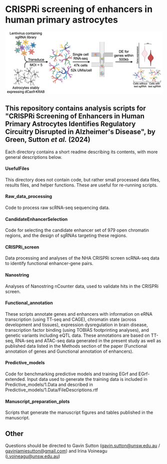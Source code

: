# CRISPRi screening of enhancers in human primary astrocytes

<picture>
    <source media="(prefers-color-scheme: dark)" srcset="./README_image_dark.png">
    <img alt="Project overview, adapted from Figure 1D" src="./README_image_light.png">
</picture>

## This repository contains analysis scripts for "CRISPRi Screening of Enhancers in Human Primary Astrocytes Identifies Regulatory Circuitry Disrupted in Alzheimer's Disease", by Green, Sutton *et al.* (2024)
Each directory contains a short readme describing its contents, with more general descriptions below.

#### UsefulFiles
This directory does not contain code, but rather small processed data files, results files, and helper functions. These are useful for re-running scripts. 

#### Raw_data_processing
Code to process raw scRNA-seq sequencing data.

#### CandidateEnhancerSelection
Code for selecting the candidate enhancer set of 979 open chromatin regions, and the design of sgRNAs targeting these regions.

#### CRISPRi_screen
Data processing and analyses of the NHA CRISPRi screen scRNA-seq data to identify functional enhancer-gene pairs.

#### Nanostring
Analyses of Nanostring nCounter data, used to validate hits in the CRISPRi screen.

#### Functional_annotation
These scripts annotate genes and enhancers with information on eRNA transcription (using TT-seq and CAGE), chromatin state (across development and tissues), expression dysregulation in brain disease, transcription factor binding (using TOBIAS footprinting analyses), and genetic variants including eQTL data. These annotations are based on TT-seq, RNA-seq and ATAC-seq data generated in the present study as well as published data listed in the Methods section of the paper (Functional annotation of genes and Gunctional annotation of enhancers).

#### Predictive_models
Code for benchmarking predictive models and training EGrf and EGrf-extended. Input data used to generate the training data is included in Predictive_models/1.Data and described in Predictive_models/1.Data/FileDescriptions.rtf

#### Manuscript_preparation_plots
Scripts that generate the manuscript figures and tables published in the manuscript. 

## Other
Questions should be directed to Gavin Sutton (gavin.sutton@unsw.edu.au / gavinjamiesutton@gmail.com) and Irina Voineagu (i.voineagu@unsw.edu.au)
